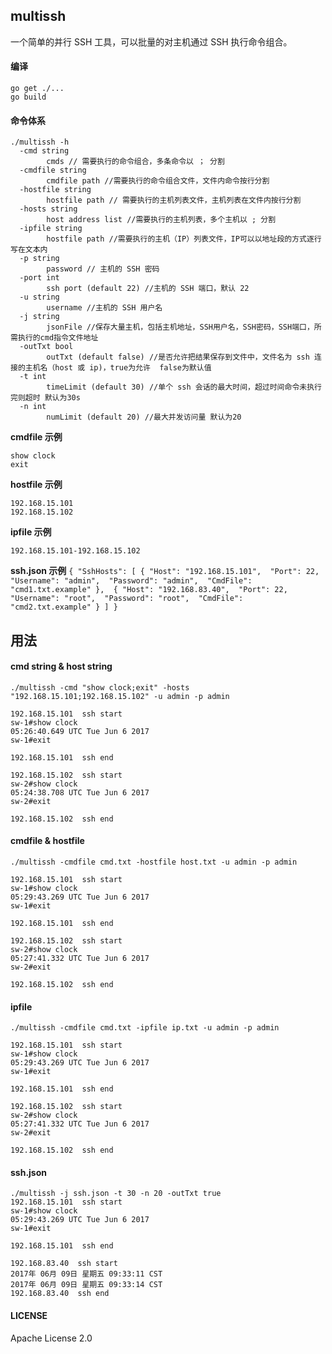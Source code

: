  ## multissh

一个简单的并行 SSH 工具，可以批量的对主机通过 SSH 执行命令组合。

#### 编译
```
go get ./...
go build
```


#### 命令体系
```
./multissh -h
  -cmd string
        cmds // 需要执行的命令组合，多条命令以 ； 分割
  -cmdfile string
        cmdfile path //需要执行的命令组合文件，文件内命令按行分割
  -hostfile string
        hostfile path // 需要执行的主机列表文件，主机列表在文件内按行分割
  -hosts string
        host address list //需要执行的主机列表，多个主机以 ; 分割
  -ipfile string
        hostfile path //需要执行的主机（IP）列表文件，IP可以以地址段的方式逐行写在文本内
  -p string
        password // 主机的 SSH 密码
  -port int
        ssh port (default 22) //主机的 SSH 端口，默认 22
  -u string
        username //主机的 SSH 用户名
  -j string
        jsonFile //保存大量主机，包括主机地址，SSH用户名，SSH密码，SSH端口，所需执行的cmd指令文件地址
  -outTxt bool
        outTxt (default false) //是否允许把结果保存到文件中，文件名为 ssh 连接的主机名（host 或 ip)，true为允许  false为默认值
  -t int
        timeLimit (default 30) //单个 ssh 会话的最大时间，超过时间命令未执行完则超时 默认为30s
  -n int
        numLimit (default 20) //最大并发访问量 默认为20

```
**cmdfile 示例**
```
show clock
exit
```
**hostfile 示例**
```
192.168.15.101
192.168.15.102
```
**ipfile 示例**
```
192.168.15.101-192.168.15.102
```

**ssh.json 示例**
``
{
    "SshHosts": [
        {
            "Host": "192.168.15.101", 
            "Port": 22, 
            "Username": "admin", 
            "Password": "admin", 
            "CmdFile": "cmd1.txt.example"
        }, 
        {
            "Host": "192.168.83.40", 
            "Port": 22, 
            "Username": "root", 
            "Password": "root", 
            "CmdFile": "cmd2.txt.example"
        }
    ]
}
``

## 用法
#### cmd string & host string
```
./multissh -cmd "show clock;exit" -hosts "192.168.15.101;192.168.15.102" -u admin -p admin

192.168.15.101  ssh start
sw-1#show clock
05:26:40.649 UTC Tue Jun 6 2017
sw-1#exit

192.168.15.101  ssh end

192.168.15.102  ssh start
sw-2#show clock
05:24:38.708 UTC Tue Jun 6 2017
sw-2#exit

192.168.15.102  ssh end
```

#### cmdfile & hostfile
```
./multissh -cmdfile cmd.txt -hostfile host.txt -u admin -p admin

192.168.15.101  ssh start
sw-1#show clock
05:29:43.269 UTC Tue Jun 6 2017
sw-1#exit

192.168.15.101  ssh end

192.168.15.102  ssh start
sw-2#show clock
05:27:41.332 UTC Tue Jun 6 2017
sw-2#exit

192.168.15.102  ssh end
```

#### ipfile
```
./multissh -cmdfile cmd.txt -ipfile ip.txt -u admin -p admin

192.168.15.101  ssh start
sw-1#show clock
05:29:43.269 UTC Tue Jun 6 2017
sw-1#exit

192.168.15.101  ssh end

192.168.15.102  ssh start
sw-2#show clock
05:27:41.332 UTC Tue Jun 6 2017
sw-2#exit

192.168.15.102  ssh end
```

#### ssh.json
```
./multissh -j ssh.json -t 30 -n 20 -outTxt true
192.168.15.101  ssh start
sw-1#show clock
05:29:43.269 UTC Tue Jun 6 2017
sw-1#exit

192.168.15.101  ssh end

192.168.83.40  ssh start
2017年 06月 09日 星期五 09:33:11 CST
2017年 06月 09日 星期五 09:33:14 CST
192.168.83.40  ssh end
```

#### LICENSE
Apache License 2.0